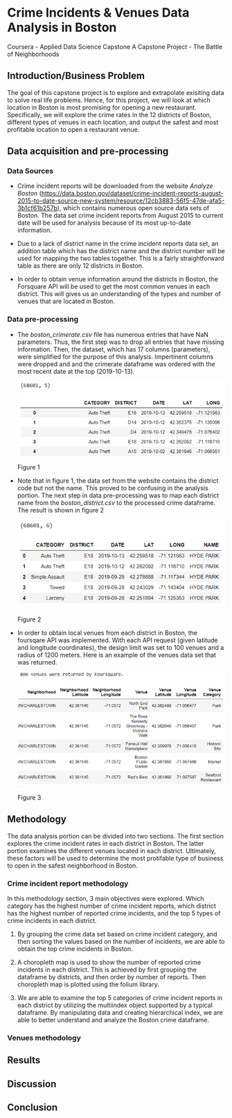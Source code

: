 # Crime Incidents & Venues Data Analysis in Boston
Coursera - Applied Data Science Capstone
A Capstone Project - The Battle of Neighborhoods

## Introduction/Business Problem
The goal of this capstone project is to explore and extrapolate exisiting data to solve real life problems. Hence, for this project, we will look at which location in Boston is most promising for opening a new restaurant. Specifically, we will explore the crime rates in the 12 districts of Boston, different types of venues in each location, and output the safest and most profitable location to open a restaurant venue. 


## Data acquisition and pre-processing
### Data Sources
- Crime incident reports will be downloaded from the website *Analyze Boston* (https://data.boston.gov/dataset/crime-incident-reports-august-2015-to-date-source-new-system/resource/12cb3883-56f5-47de-afa5-3b1cf61b257b), which contains numerous open source data sets of Boston. The data set crime incident reports from August 2015 to current date will be used for analysis because of its most up-to-date information. 

- Due to a lack of district name in the crime incident reports data set, an addition table which has the district name and the district number will be used for mapping the two tables together. This is a fairly straightforward table as there are only 12 districts in Boston.

-  In order to obtain venue information around the districts in Boston, the Forsquare API will be used to get the most common venues in each district. This will gives us an understanding of the types and number of venues that are located in Boston. 

### Data pre-processing
-  The *boston_crimerate.csv* file has numerous entries that have NaN parameters. Thus, the first step was to drop all entries that have missing information. Then, the dataset, which has 17 columns (parameters), were simplified for the purpose of this analysis. Impertinent columns were dropped and and the crimerate dataframe was ordered with the most recent date at the top (2019-10-13).

	![df_crime](/images/df_crime.png)

	Figure 1
	
-  Note that in figure 1, the data set from the website contains the district code but not the name. This proved to be confusing in the analysis portion. The next step in data pre-processing was to map each district name from the *boston_district.csv* to the processed crime dataframe. The result is shown in figure 2

	![df](/images/df.png)

	Figure 2

-  In order to obtain local venues from each district in Boston, the foursqare API was implemented. With each API request (given latitude and longitude coordinates), the design limit was set to 100 venues and a radius of 1200 meters. Here is an example of the venues data set that was returned. 

	![api-preprocess](/images/api-preprocess.png)

	Figure 3


## Methodology

The data analysis portion can be divided into two sections. The first section explores the crime incident rates in each district in Boston. The latter portion examines the different venues located in each district. Ultimately, these factors will be used to determine the most protifable type of business to open in the safest neighborhood in Boston. 

### Crime incident report methodology
In this methodology section, 3 main objectives were explored. Which category has the highest number of crime incident reports, which district has the highest number of reported crime incidents, and the top 5 types of crime incidents in each district. 

1. By grouping the crime data set based on crime incident category, and then sorting the values based on the number of incidents, we are able to obtain the top crime incidents in Boston.

2. A choropleth map is used to show the number of reported crime incidents in each district. This is achieved by first grouping the dataframe by districts, and then order by number of reports. Then choropleth map is plotted using the folium library. 

3. We are able to examine the top 5 categories of crime incident reports in each district by utilizing the multiindex object supported by a typical dataframe. By manipulating data and creating hierarchical index, we are able to better understand and analyze the Boston crime dataframe. 

### Venues methodology
	




## Results

## Discussion

## Conclusion

